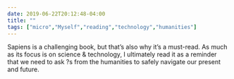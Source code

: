 ```yaml
---
date: 2019-06-22T20:12:48-04:00
title: ""
tags: ["micro","Myself","reading","technology","humanities"]
---
```

Sapiens is a challenging book, but that’s also why it’s a must-read. As much as its focus is on science & technology, I ultimately read it as a reminder that we need to ask ?s from the humanities to safely navigate our present and future.
